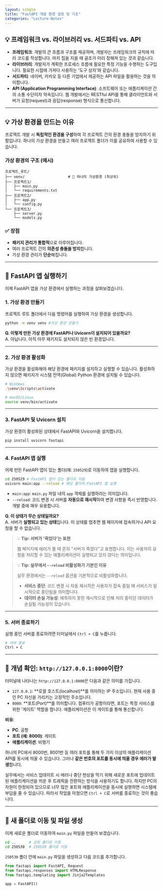 ```yaml
---
layout: single
title: "FastAPI 개발 환경 설정 및 기초"
categories: "Lecture-Notes"
--- 
```



## 💡 프레임워크 vs. 라이브러리 vs. 서드파티 vs. API

  * **프레임워크**: 개발의 큰 흐름과 구조를 제공하며, 개발자는 프레임워크의 규칙에 따라 코드를 작성합니다. 마치 집을 지을 때 골조가 미리 정해져 있는 것과 같습니다.
  * **라이브러리**: 개발자가 계획한 프로세스 흐름에 필요한 특정 기능을 수행하는 도구입니다. 필요한 시점에 가져다 사용하는 '도구 상자'와 같습니다.
  * **서드파티**: 네이버, 카카오 등 다른 기업에서 제공하는 API 파일을 활용하는 것을 의미합니다.
  * **API (Application Programming Interface)**: 소프트웨어 또는 애플리케이션 간의 소통 수단이자 약속입니다. 웹 개발에서는 RESTful API를 통해 클라이언트와 서버가 요청(request)과 응답(response) 형식으로 통신합니다.

-----

## 💡 가상 환경을 만드는 이유

프로젝트 개발 시 **독립적인 환경을 구성**하여 각 프로젝트 간의 환경 충돌을 방지하기 위함입니다. 하나의 가상 환경을 만들고 여러 프로젝트 폴더가 이를 공유하여 사용할 수 있습니다.

### 가상 환경의 구조 (예시)

```
프로젝트_루트/
├── venv/                    # 🔹 하나의 가상환경 (최상위)
├── 프로젝트1/
│   ├── main.py
│   └── requirements.txt
├── 프로젝트2/
│   ├── app.py
│   └── config.py
└── 프로젝트3/
    ├── server.py
    └── models.py
```

### ✅ 장점

  * **패키지 관리가 통합적**으로 이루어집니다.
  * 여러 프로젝트 간의 **의존성 충돌을 방지**합니다.
  * 가상 환경 관리가 **단순**해집니다.

-----

## 🚀 FastAPI 앱 실행하기

이제 FastAPI 앱을 가상 환경에서 실행하는 과정을 살펴보겠습니다.

### 1\. **가상 환경 만들기**

프로젝트 루트 폴더에서 다음 명령어를 실행하여 가상 환경을 생성합니다.

```bash
python -m venv venv #가상 환경 만들기
```

**Q. 이렇게 만든 가상 환경에 FastAPI나 Uvicorn이 설치되어 있을까요?**  
A. 아닙니다. 아직 아무 패키지도 설치되지 않은 빈 환경입니다.

-----

### 2\. **가상 환경 활성화**

가상 환경을 활성화해야 해당 환경에 패키지를 설치하고 실행할 수 있습니다. 활성화하지 않으면 패키지가 시스템 전역(Global) Python 환경에 설치될 수 있습니다.

```bash
# Windows
.\venv\Scripts\activate

# macOS/Linux
source venv/bin/activate
```

-----

### 3\. **FastAPI 및 Uvicorn 설치**

가상 환경이 활성화된 상태에서 FastAPI와 Uvicorn을 설치합니다.

```bash
pip install uvicorn fastapi
```

-----

### 4\. **FastAPI 앱 실행**

어제 만든 FastAPI 앱이 있는 폴더(예: `250529`)로 이동하여 앱을 실행합니다.

```bash
cd 250529 # FastAPI 앱이 있는 폴더로 이동
uvicorn main:app --reload # 해당 폴더의 FastAPI 앱 실행
```

  * `main:app`: `main.py` 파일 내의 `app` 객체를 실행하라는 의미입니다.
  * `--reload`: 코드 변경 시 서버를 **자동으로 재시작**하여 변경 사항을 즉시 반영합니다. 개발 중에 매우 유용합니다.

**Q. 이 상태가 무슨 상태일까요?**  
A. 서버가 **실행되고 있는 상태**입니다. 이 상태를 멈추면 웹 페이지에 접속하거나 API 요청을 할 수 없습니다.



> 💡 **Tip: 서버가 '죽었다'는 표현**
>
> 웹 페이지에 에러가 뜰 때 흔히 "서버가 죽었다"고 표현합니다. 이는 사용자의 요청을 처리할 수 있는 애플리케이션이 실행되고 있지 않다는 의미입니다.


> 💡 **Tip: 실무에서 `--reload` 비활성화가 기본인 이유**
>
> 실무 환경에서는 `--reload` 옵션을 기본적으로 비활성화합니다.
>
>   * **서비스 중단**: 코드 변경 시 자동 재시작은 사용자가 접속 중일 때 서비스가 일시적으로 중단됨을 의미합니다.
>   * **데이터 손실 가능성**: 예측하지 못한 재시작으로 인해 처리 중이던 데이터가 손실될 가능성이 있습니다.

-----

### 5\. **서버 종료하기**

실행 중인 서버를 종료하려면 터미널에서 `Ctrl + C`를 누릅니다.

```bash
# 서버 종료
Ctrl + C
```

-----

## 📍 개념 확인: `http://127.0.0.1:8000`이란?

터미널에 나타나는 `http://127.0.0.1:8000`은 다음과 같은 의미를 가집니다.

  * `127.0.0.1`: \*\*로컬 호스트(localhost)\*\*를 의미하는 IP 주소입니다. 현재 사용 중인 PC 자신을 가리키는 고정적인 주소입니다.
  * `8000`: \*\*포트(Port)\*\*를 의미합니다. 컴퓨터가 공항이라면, 포트는 특정 서비스를 위한 '게이트' 역할을 합니다. 애플리케이션은 이 게이트를 통해 통신합니다.

**비유**:

  * **PC**: 공항
  * **포트 (예: 8000)**: 게이트
  * **애플리케이션**: 비행기

하나의 PC에서 8000번, 8001번 등 여러 포트를 통해 두 가지 이상의 애플리케이션 API를 동시에 띄울 수 있습니다. 그러나 **같은 번호의 포트를 동시에 띄울 경우 에러가 발생**합니다.

실무에서는 서비스 업데이트 시 에러나 중단 현상을 막기 위해 새로운 포트에 업데이트된 애플리케이션을 띄운 후 트래픽을 전환하는 방식을 사용하기도 합니다. 하지만 PC의 자원이 한정되어 있으므로 너무 많은 포트와 애플리케이션을 동시에 실행하면 시스템에 부담을 줄 수 있습니다. 따라서 작업을 마쳤으면 `Ctrl + C`로 서버를 종료하는 것이 좋습니다.

-----

## 📁 새 폴더로 이동 및 파일 생성

이제 새로운 폴더로 이동하여 `main.py` 파일을 만들어 보겠습니다.

```bash
cd ..      # 상위 폴더로 이동
cd 250530  # 250530 폴더로 이동
```

`250530` 폴더 안에 `main.py` 파일을 생성하고 다음 코드를 추가합니다.

```python
from fastapi import FastAPI, Request
from fastapi.responses import HTMLResponse
from fastapi.templating import Jinja2Templates

app = FastAPI()
```
